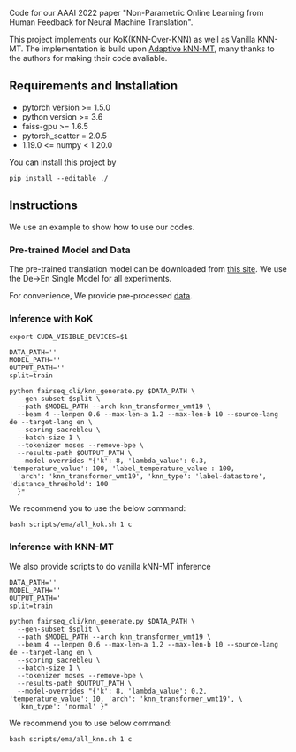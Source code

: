 
Code for our AAAI 2022 paper "Non-Parametric Online Learning from Human Feedback for Neural Machine Translation". 


This project implements our  KoK(KNN-Over-KNN) as well as Vanilla KNN-MT.
The implementation is build upon [Adaptive kNN-MT]( https://github.com/zhengxxn/adaptive-knn-mt.git), many thanks to the authors for making their code avaliable.

## Requirements and Installation

* pytorch version >= 1.5.0
* python version >= 3.6
* faiss-gpu >= 1.6.5
* pytorch_scatter = 2.0.5
* 1.19.0 <= numpy < 1.20.0

You can install this project by
```
pip install --editable ./
```

## Instructions

We use an example to show how to use our codes.

### Pre-trained Model and Data

The pre-trained translation model can be downloaded from [this site](https://github.com/pytorch/fairseq/blob/master/examples/wmt19/README.md).
We use the De->En Single Model for all experiments.

For convenience, We provide pre-processed [data]().


### Inference with KoK
```
export CUDA_VISIBLE_DEVICES=$1

DATA_PATH=''
MODEL_PATH=''
OUTPUT_PATH=''
split=train

python fairseq_cli/knn_generate.py $DATA_PATH \
  --gen-subset $split \
  --path $MODEL_PATH --arch knn_transformer_wmt19 \
  --beam 4 --lenpen 0.6 --max-len-a 1.2 --max-len-b 10 --source-lang de --target-lang en \
  --scoring sacrebleu \
  --batch-size 1 \
  --tokenizer moses --remove-bpe \
  --results-path $OUTPUT_PATH \
  --model-overrides "{'k': 8, 'lambda_value': 0.3, 'temperature_value': 100, 'label_temperature_value': 100,
  'arch': 'knn_transformer_wmt19', 'knn_type': 'label-datastore', 'distance_threshold': 100
  }"
```
We recommend you to use the below command:
```
bash scripts/ema/all_kok.sh 1 c
```

### Inference with KNN-MT
We also provide scripts to do vanilla kNN-MT inference

```
DATA_PATH=''
MODEL_PATH=''
OUTPUT_PATH='
split=train

python fairseq_cli/knn_generate.py $DATA_PATH \
  --gen-subset $split \
  --path $MODEL_PATH --arch knn_transformer_wmt19 \
  --beam 4 --lenpen 0.6 --max-len-a 1.2 --max-len-b 10 --source-lang de --target-lang en \
  --scoring sacrebleu \
  --batch-size 1 \
  --tokenizer moses --remove-bpe \
  --results-path $OUTPUT_PATH \
  --model-overrides "{'k': 8, 'lambda_value': 0.2, 'temperature_value': 10, 'arch': 'knn_transformer_wmt19', \
  'knn_type': 'normal' }"
```
We recommend you to use below command:
```
bash scripts/ema/all_knn.sh 1 c
```